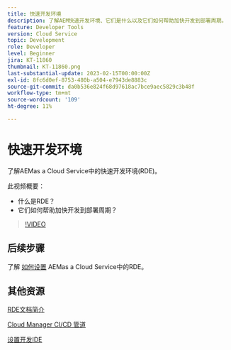 ```yaml
---
title: 快速开发环境
description: 了解AEM快速开发环境、它们是什么以及它们如何帮助加快开发到部署周期。
feature: Developer Tools
version: Cloud Service
topic: Development
role: Developer
level: Beginner
jira: KT-11860
thumbnail: KT-11860.png
last-substantial-update: 2023-02-15T00:00:00Z
exl-id: 8fc6d0ef-8753-480b-a504-e7943de8883c
source-git-commit: da0b536e824f68d97618ac7bce9aec5829c3b48f
workflow-type: tm+mt
source-wordcount: '109'
ht-degree: 11%

---
```


# 快速开发环境

了解AEMas a Cloud Service中的快速开发环境(RDE)。

此视频概要：

- 什么是RDE？
- 它们如何帮助加快开发到部署周期？

>[!VIDEO](https://video.tv.adobe.com/v/3414128?quality=12&learn=on)

## 后续步骤

了解 [如何设置](./how-to-setup.md) AEMas a Cloud Service中的RDE。

## 其他资源

[RDE文档简介](https://experienceleague.adobe.com/docs/experience-manager-cloud-service/content/implementing/developing/rapid-development-environments.html#introduction)

[Cloud Manager CI/CD 管道](https://experienceleague.adobe.com/docs/experience-manager-cloud-service/content/implementing/using-cloud-manager/cicd-pipelines/introduction-ci-cd-pipelines.html)

[设置开发IDE](https://experienceleague.adobe.com/docs/experience-manager-learn/cloud-service/local-development-environment-set-up/development-tools.html)
